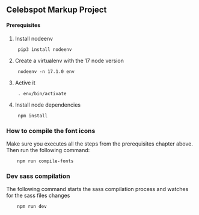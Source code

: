 ## Celebspot Markup Project ##


#### Prerequisites ####

1. Install nodeenv

        pip3 install nodeenv


2. Create a virtualenv with the 17 node version

        nodeenv -n 17.1.0 env

3. Active it 

        . env/bin/activate

4. Install node dependencies

        npm install


### How to compile the font icons ###

Make sure you executes all the steps from the prerequisites chapter above. Then run the following command:

        npm run compile-fonts


### Dev sass compilation ###

The following command starts the sass compilation process and watches for the sass files changes

        npm run dev
